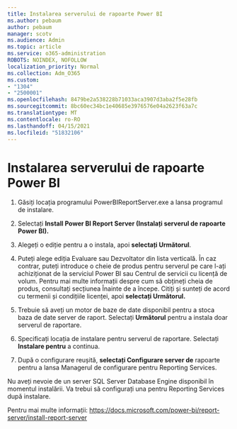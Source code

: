 ```yaml
---
title: Instalarea serverului de rapoarte Power BI
ms.author: pebaum
author: pebaum
manager: scotv
ms.audience: Admin
ms.topic: article
ms.service: o365-administration
ROBOTS: NOINDEX, NOFOLLOW
localization_priority: Normal
ms.collection: Adm_O365
ms.custom:
- "1304"
- "2500001"
ms.openlocfilehash: 8479be2a538228b71033aca3907d3aba2f5e28fb
ms.sourcegitcommit: 8bc60ec34bc1e40685e3976576e04a2623f63a7c
ms.translationtype: MT
ms.contentlocale: ro-RO
ms.lasthandoff: 04/15/2021
ms.locfileid: "51832106"
---
```

# <a name="install-power-bi-report-server"></a>Instalarea serverului de rapoarte Power BI

1. Găsiți locația programului PowerBIReportServer.exe a lansa programul de instalare.

2. Selectați **Install Power BI Report Server (Instalați serverul de rapoarte Power BI).**

3. Alegeți o ediție pentru a o instala, apoi **selectați Următorul**.

4. Puteți alege ediția Evaluare sau Dezvoltator din lista verticală.  În caz contrar, puteți introduce o cheie de produs pentru serverul pe care l-ați achiziționat de la serviciul Power BI sau Centrul de servicii cu licență de volum. Pentru mai multe informații despre cum să obțineți cheia de produs, consultați secțiunea Înainte de a începe. Citiți și sunteți de acord cu termenii și condițiile licenței, apoi **selectați Următorul.**

5. Trebuie să aveți un motor de baze de date disponibil pentru a stoca baza de date server de raport. Selectați **Următorul** pentru a instala doar serverul de raportare.

6. Specificați locația de instalare pentru serverul de raportare. Selectați **Instalare pentru** a continua.

7. După o configurare reușită, **selectați Configurare server de** rapoarte pentru a lansa Managerul de configurare pentru Reporting Services.

Nu aveți nevoie de un server SQL Server Database Engine disponibil în momentul instalării. Va trebui să configurați una pentru Reporting Services după instalare.

Pentru mai multe informații: https://docs.microsoft.com/power-bi/report-server/install-report-server
